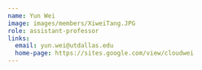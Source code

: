 ```yaml
---
name: Yun Wei
image: images/members/XiweiTang.JPG
role: assistant-professor
links:
  email: yun.wei@utdallas.edu
  home-page: https://sites.google.com/view/cloudwei
---
```

